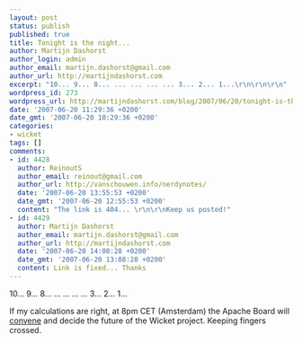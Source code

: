 ```yaml
---
layout: post
status: publish
published: true
title: Tonight is the night...
author: Martijn Dashorst
author_login: admin
author_email: martijn.dashorst@gmail.com
author_url: http://martijndashorst.com
excerpt: "10... 9... 8... ... ... ... ... 3... 2... 1...\r\n\r\n\r\n"
wordpress_id: 273
wordpress_url: http://martijndashorst.com/blog/2007/06/20/tonight-is-the-night/
date: '2007-06-20 11:29:36 +0200'
date_gmt: '2007-06-20 10:29:36 +0200'
categories:
- wicket
tags: []
comments:
- id: 4428
  author: ReinoutS
  author_email: reinout@gmail.com
  author_url: http://vanschouwen.info/nerdynotes/
  date: '2007-06-20 13:55:53 +0200'
  date_gmt: '2007-06-20 12:55:53 +0200'
  content: "The link is 404... \r\n\r\nKeep us posted!"
- id: 4429
  author: Martijn Dashorst
  author_email: martijn.dashorst@gmail.com
  author_url: http://martijndashorst.com
  date: '2007-06-20 14:08:28 +0200'
  date_gmt: '2007-06-20 13:08:28 +0200'
  content: Link is fixed... Thanks
---
```

<p>10... 9... 8... ... ... ... ... 3... 2... 1...</p>
<p><a id="more"></a><a id="more-273"></a></p>
<p>If my calculations are right, at 8pm CET (Amsterdam) the Apache Board will <a href="http://people.apache.org/calendar.html">convene</a> and decide the future of the Wicket project. Keeping fingers crossed.</p>
